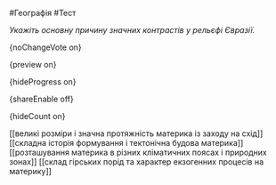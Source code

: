 #Географія #Тест

*Укажіть основну причину значних контрастів у рельєфі Євразії.*

{noChangeVote on}

{preview on}

{hideProgress on}

{shareEnable off}

{hideCount on}

[[великі розміри і значна протяжність материка із заходу на схід]]
[[складна історія формування і тектонічна будова материка]]
[[розташування материка в різних кліматичних поясах і природних зонах]]
[[склад гірських порід та характер екзогенних процесів на материку]]
